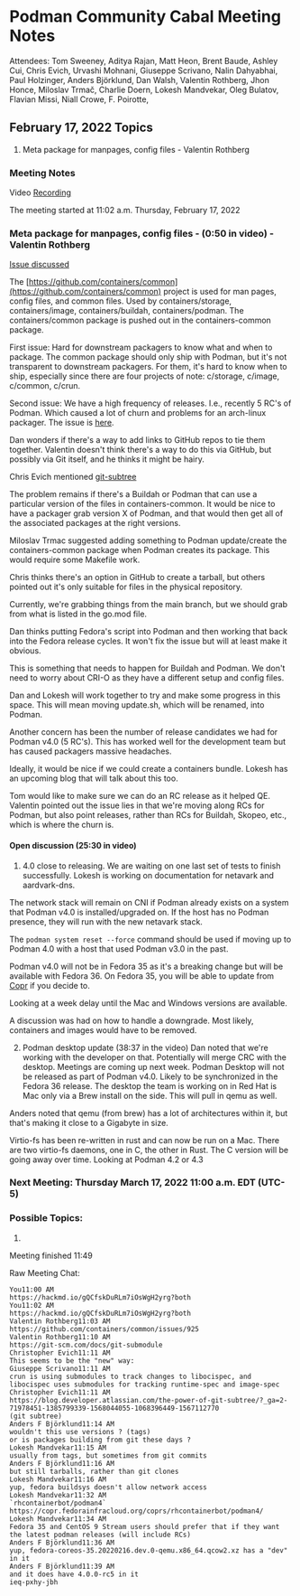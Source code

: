 # Podman Community Cabal Meeting Notes

Attendees: Tom Sweeney, Aditya Rajan, Matt Heon, Brent Baude, Ashley Cui, Chris Evich, Urvashi Mohnani, Giuseppe Scrivano, Nalin Dahyabhai, Paul Holzinger, Anders Björklund, Dan Walsh, Valentin Rothberg, Jhon Honce, Miloslav Trmač, Charlie Doern, Lokesh Mandvekar, Oleg Bulatov, Flavian Missi, Niall Crowe, F. Poirotte,

## February 17, 2022 Topics
1. Meta package for manpages, config files - Valentin Rothberg

### Meeting Notes
Video [Recording](https://youtu.be/ysFO1s7h-YE)

The meeting started at 11:02 a.m. Thursday, February 17, 2022

### Meta package for manpages, config files - (0:50 in video) - Valentin Rothberg

[Issue discussed](https://github.com/containers/common/issues/925)

The [https://github.com/containers/common](https://github.com/containers/common) project is used for man pages, config files, and common files.  Used by containers/storage, containers/image, containers/buildah, containers/podman.  The containers/common package is pushed out in the containers-common package.

First issue:  Hard for downstream packagers to know what and when to package.  The common package should only ship with Podman, but it's not transparent to downstream packagers.  For them, it's hard to know when to ship, especially since there are four projects of note: c/storage, c/image, c/common, c/crun.

Second issue: We have a high frequency of releases.  I.e., recently 5 RC's of Podman.  Which caused a lot of churn and problems for an arch-linux packager.  The issue is [here](https://github.com/containers/common/issues/925).

Dan wonders if there's a way to add links to GitHub repos to tie them together.   Valentin doesn't think there's a way to do this via GitHub, but possibly via Git itself, and he thinks it might be hairy.

Chris Evich mentioned [git-subtree](https://blog.developer.atlassian.com/the-power-of-git-subtree/?_ga=2-71978451-1385799339-1568044055-1068396449-1567112770)

The problem remains if there's a Buildah or Podman that can use a particular version of the files in containers-common.  It would be nice to have a packager grab version X of Podman, and that would then get all of the associated packages at the right versions.

Miloslav Trmac suggested adding something to Podman update/create the containers-common package when Podman creates its package.  This would require some Makefile work.

Chris thinks there's an option in GitHub to create a tarball, but others pointed out it's only suitable for files in the physical repository.

Currently, we're grabbing things from the main branch, but we should grab from what is listed in the go.mod file.  

Dan thinks putting Fedora's script into Podman and then working that back into the Fedora release cycles.  It won't fix the issue but will at least make it obvious.

This is something that needs to happen for Buildah and Podman.  We don't need to worry about CRI-O as they have a different setup and config files.

Dan and Lokesh will work together to try and make some progress in this space.  This will mean moving update.sh, which will be renamed, into Podman.

Another concern has been the number of release candidates we had for Podman v4.0 (5 RC's).  This has worked well for the development team but has caused packagers massive headaches.

Ideally, it would be nice if we could create a containers bundle.  Lokesh has an upcoming blog that will talk about this too.

Tom would like to make sure we can do an RC release as it helped QE.  Valentin pointed out the issue lies in that we're moving along RCs for Podman, but also point releases, rather than RCs for Buildah, Skopeo, etc., which is where the churn is.


#### Open discussion (25:30 in video)

1.  4.0 close to releasing.  We are waiting on one last set of tests to finish successfully.  Lokesh is working on documentation for netavark and aardvark-dns.

The network stack will remain on CNI if Podman already exists on a system that Podman v4.0 is installed/upgraded on.  If the host has no Podman presence, they will run with the new netavark stack.

The `podman system reset --force` command should be used if moving up to Podman 4.0 with a host that used Podman v3.0 in the past.

Podman v4.0 will not be in Fedora 35 as it's a breaking change but will be available with Fedora 36.  On Fedora 35, you will be able to update from [Copr](https://copr.fedorainfracloud.org/coprs/rhcontainerbot/podman4/) if you decide to.

Looking at a week delay until the Mac and Windows versions are available.  

A discussion was had on how to handle a downgrade.  Most likely, containers and images would have to be removed.

2. Podman desktop update (38:37 in the video)
Dan noted that we're working with the developer on that.  Potentially will merge CRC with the desktop.  Meetings are coming up next week.  Podman Desktop will not be released as part of Podman v4.0.  Likely to be synchronized in the Fedora 36 release.  The desktop the team is working on in Red Hat is Mac only via a Brew install on the side.  This will pull in qemu as well.

Anders noted that qemu (from brew) has a lot of architectures within it, but that's making it close to a Gigabyte in size.

Virtio-fs has been re-written in rust and can now be run on a Mac.  There are two virtio-fs daemons, one in C, the other in Rust.  The C version will be going away over time.  Looking at Podman 4.2 or 4.3


### Next Meeting: Thursday March 17, 2022 11:00 a.m. EDT (UTC-5)

### Possible Topics:
1.

Meeting finished 11:49

Raw Meeting Chat:

```
You11:00 AM
https://hackmd.io/gQCfskDuRLm7iOsWgH2yrg?both
You11:02 AM
https://hackmd.io/gQCfskDuRLm7iOsWgH2yrg?both
Valentin Rothberg11:03 AM
https://github.com/containers/common/issues/925
Valentin Rothberg11:10 AM
https://git-scm.com/docs/git-submodule
Christopher Evich11:11 AM
This seems to be the "new" way:
Giuseppe Scrivano11:11 AM
crun is using submodules to track changes to libocispec, and libocispec uses submodules for tracking runtime-spec and image-spec
Christopher Evich11:11 AM
https://blog.developer.atlassian.com/the-power-of-git-subtree/?_ga=2-71978451-1385799339-1568044055-1068396449-1567112770
(git subtree)
Anders F Björklund11:14 AM
wouldn't this use versions ? (tags)
or is packages building from git these days ?
Lokesh Mandvekar11:15 AM
usually from tags, but sometimes from git commits
Anders F Björklund11:16 AM
but still tarballs, rather than git clones
Lokesh Mandvekar11:16 AM
yup, fedora buildsys doesn't allow network access
Lokesh Mandvekar11:32 AM
`rhcontainerbot/podman4`
https://copr.fedorainfracloud.org/coprs/rhcontainerbot/podman4/
Lokesh Mandvekar11:34 AM
Fedora 35 and CentOS 9 Stream users should prefer that if they want the latest podman releases (will include RCs)
Anders F Björklund11:36 AM
yup, fedora-coreos-35.20220216.dev.0-qemu.x86_64.qcow2.xz has a "dev" in it
Anders F Björklund11:39 AM
and it does have 4.0.0-rc5 in it
ieq-pxhy-jbh
```
